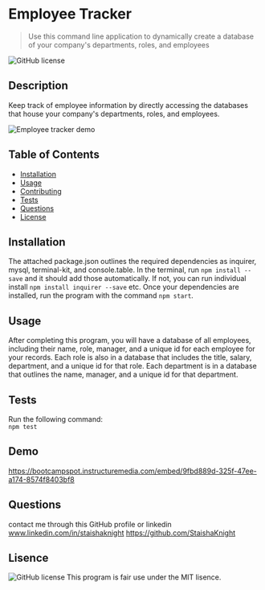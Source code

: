 # Employee Tracker
> Use this command line application to dynamically create a database of your company's departments, roles, and employees

![GitHub license](https://img.shields.io/badge/license-MIT-blue.svg)

## Description
Keep track of employee information by directly accessing the databases that house your company's departments, roles, and employees.

![Employee tracker demo](/Assets/emp-tracker-demo.gif)

## Table of Contents
* [Installation](#installation)
* [Usage](#usage)
* [Contributing](#contributing)
* [Tests](#tests)
* [Questions](#questions)
* [License](#license)

## Installation
The attached package.json outlines the required dependencies as inquirer, mysql, terminal-kit, and console.table. In the terminal, run `npm install --save` and it should add those automatically. If not, you can run individual install `npm install inquirer --save` etc. 
Once your dependencies are installed, run the program with the command `npm start`.

## Usage
After completing this program, you will have a database of all employees, including their name, role, manager, and a unique id for each employee for your records. Each role is also in a database that includes the title, salary, department, and a unique id for that role. Each department is in a database that outlines the name, manager, and a unique id for that department.

## Tests
Run the following command:  
`npm test`

## Demo
https://bootcampspot.instructuremedia.com/embed/9fbd889d-325f-47ee-a174-8574f8403bf8



## Questions
 contact me through this GitHub profile or linkedin 
 www.linkedin.com/in/staishaknight
https://github.com/StaishaKnight

## Lisence 
![GitHub license](https://img.shields.io/badge/license-MIT-blue.svg)
This program is fair use under the MIT lisence.
